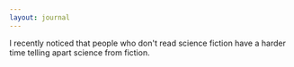```yaml
---
layout: journal
---
```

I recently noticed that people who don't read science fiction have a harder time telling apart science from fiction.
